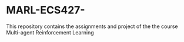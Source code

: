 # MARL-ECS427-
This repository contains the assignments and project of the the course Multi-agent Reinforcement Learning
